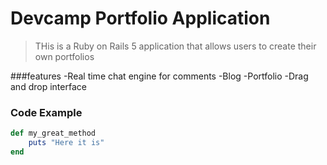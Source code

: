 # Devcamp Portfolio Application

>THis is a Ruby on Rails 5 application that allows users to create their own portfolios

###features
-Real time chat engine for comments
-Blog
-Portfolio
-Drag and drop interface

### Code Example

```ruby
def my_great_method
	puts "Here it is"
end 
```

